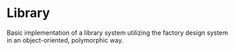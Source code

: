 # Library
Basic implementation of a library system utilizing the factory design system in an object-oriented, polymorphic way.
